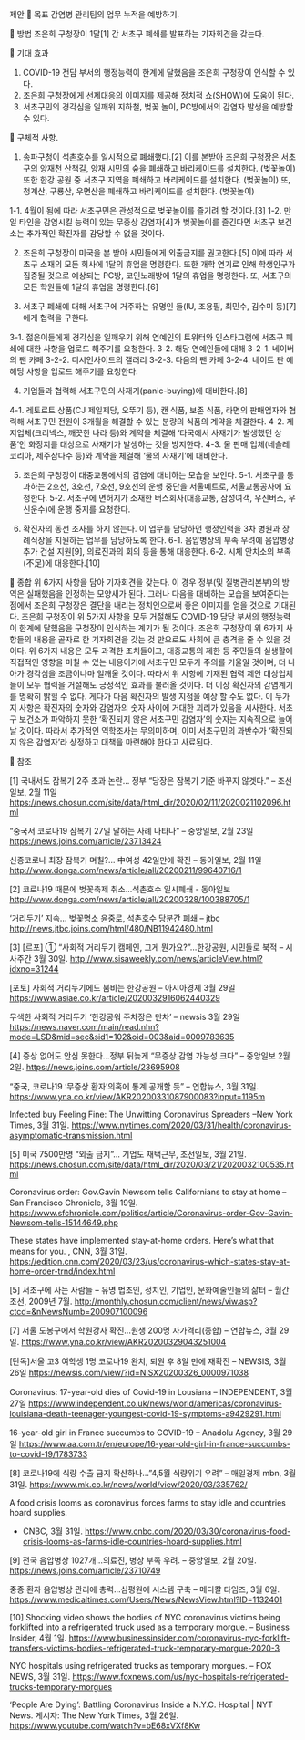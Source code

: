 제안
	목표
감염병 관리팀의 업무 누적을 예방하기.

	방법
조은희 구청장이 1달[1] 간 서초구 폐쇄를 발표하는 기자회견을 갖는다.

	기대 효과
1.	COVID-19 전담 부서의 행정능력이 한계에 달했음을 조은희 구청장이 인식할 수 있다.
2.	조은희 구청장에게 선제대응의 이미지를 제공해 정치적 쇼(SHOW)에 도움이 된다.
3.	서초구민의 경각심을 일깨워 지하철, 벚꽃 놀이, PC방에서의 감염자 발생을 예방할 수 있다.

	구체적 사항.
1.	송파구청이 석촌호수를 일시적으로 폐쇄했다.[2]  이를 본받아 조은희 구청장은
서초구의 양재천 산책길, 양재 시민의 숲을 폐쇄하고 바리케이드를 설치한다. (벚꽃놀이)
또한 한강 공원 중 서초구 지역을 폐쇄하고 바리케이드를 설치한다. (벚꽃놀이)
또, 청계산, 구룡산, 우면산을 폐쇄하고 바리케이드를 설치한다. (벚꽃놀이)

1-1.	4월이 됨에 따라 서초구민은 관성적으로 벚꽃놀이를 즐기려 할 것이다.[3]
1-2.	만일 타인을 감염시킬 능력이 있는 무증상 감염자[4]가 벚꽃놀이를 즐긴다면 서초구 보건소는 추가적인 확진자를 감당할 수 없을 것이다.


2.	조은희 구청장이 미국을 본 받아 시민들에게 외출금지를 권고한다.[5]
이에 따라 서초구 소재의 모든 회사에 1달의 휴업을 명령한다.
또한 개학 연기로 인해 학생인구가 집중될 것으로 예상되는 PC방, 코인노래방에 1달의 휴업을 명령한다.
또, 서초구의 모든 학원들에 1달의 휴업을 명령한다.[6]


3.	서초구 폐쇄에 대해 서초구에 거주하는 유명인 들(IU, 조용필, 최민수, 김수미 등)[7]에게 협력을 구한다.

3-1. 젊은이들에게 경각심을 일깨우기 위해 연예인의 트위터와 인스타그램에 서초구 폐쇄에 대한 사항을 업로드 해주기를 요청한다.
3-2. 해당 연예인들에 대해
 3-2-1. 네이버의 팬 카페
 3-2-2. 디시인사이드의 갤러리
 3-2-3. 다음의 팬 카페
 3-2-4. 네이트 판
에 해당 사항을 업로드 해주기를 요청한다.


4.	기업들과 협력해 서초구민의 사재기(panic-buying)에 대비한다.[8]

4-1. 레토르트 상품(CJ 제일제당, 오뚜기 등), 캔 식품, 보존 식품, 라면의 판매업자와 협력해 서초구민 전원이 3개월을 해결할 수 있는 분량의 식품의 계약을 체결한다.
4-2.  제지업체(크리넥스, 깨끗한 나라 등)와 계약을 체결해 ‘타국에서 사재기가 발생했던 상품’인 화장지를 대상으로 사재기가 발생하는 것을 방지한다.
4-3. 물 판매 업체(네슬레 코리아, 제주삼다수 등)와 계약을 체결해 ‘물의 사재기’에 대비한다.


5.	조은희 구청장이 대중교통에서의 감염에 대비하는 모습을 보인다.
5-1.	서초구를 통과하는 2호선, 3호선, 7호선, 9호선의 운행 중단을 서울메트로, 서울교통공사에 요청한다.
5-2.	 서초구에 면허지가 소재한 버스회사(대흥교통, 삼성여객, 우신버스, 우신운수)에 운행 중지를 요청한다.


6.	확진자의 동선 조사를 하지 않는다. 이 업무를 담당하던 행정인력을 3차 병원과 장례식장을 지원하는 업무를 담당하도록 한다.
6-1. 음압병상의 부족 우려에 음압병상 추가 건설 지원[9], 의료진과의 회의 등을 통해 대응한다.
6-2. 시체 안치소의 부족(不足)에 대응한다.[10]


	종합
위 6가지 사항을 담아 기자회견을 갖는다. 이 경우 정부(및 질병관리본부)의 방역은 실패했음을 인정하는 모양새가 된다. 그러나 다음을 대비하는 모습을 보여준다는 점에서 조은희 구청장은 결단을 내리는 정치인으로써 좋은 이미지를 얻을 것으로 기대된다. 조은희 구청장이 위 5가지 사항을 모두 거절해도 COVID-19 담당 부서의 행정능력이 한계에 달했음을 구청장이 인식하는 계기가 될 것이다. 
조은희 구청장이 위 6가지 사항들의 내용을 골자로 한 기자회견을 갖는 것 만으로도 사회에 큰 충격을 줄 수 있을 것이다. 위 6가지 내용은 모두 과격한 조치들이고, 대중교통의 제한 등 주민들의 실생활에 직접적인 영향을 미칠 수 있는 내용이기에 서초구민 모두가 주의를 기울일 것이며, 더 나아가 경각심을 조금이나마 일깨울 것이다. 따라서 위 사항에 기재된 협력 제안 대상업체들이 모두 협력을 거절해도 긍정적인 효과를 불러올 것이다.
더 이상 확진자의 감염계기를 명확히 밝힐 수 없다. 게다가 다음 확진자의 발생 지점을 예상 할 수도 없다. 이 두가지 사항은 확진자의 숫자와 감염자의 숫자 사이에 거대한 괴리가 있음을 시사한다. 서초구 보건소가 파악하지 못한 ‘확진되지 않은 서초구민 감염자’의 숫자는 지속적으로 늘어날 것이다. 따라서 추가적인 역학조사는 무의미하며, 이미 서초구민의 과반수가 ‘확진되지 않은 감염자’라 상정하고 대책을 마련해야 한다고 사료된다. 


	참조

[1]
국내서도 잠복기 2주 초과 논란… 정부 “당장은 잠복기 기준 바꾸지 않겟다.” – 조선일보, 2월 11일
https://news.chosun.com/site/data/html_dir/2020/02/11/2020021102096.html

“중국서 코로나19 잠복기 27일 달하는 사례 나타나” – 중앙일보,  2월 23일
https://news.joins.com/article/23713424

신종코로나 최장 잠복기 며칠?... 中여성 42일만에 확진 – 동아일보, 2월 11일
http://www.donga.com/news/article/all/20200211/99640716/1


[2] 
코로나19 때문에 벚꽃축제 취소…석촌호수 일시폐쇄 - 동아일보
http://www.donga.com/news/article/all/20200328/100388705/1

‘거리두기’ 지속… 벚꽃명소 윤중로, 석촌호수 당분간 폐쇄 – jtbc
http://news.jtbc.joins.com/html/480/NB11942480.html

[3]
[르포] ① “사회적 거리두기 캠페인, 그게 뭔가요?”…한강공원, 시민들로 북적 – 시사주간  3월 30일.
http://www.sisaweekly.com/news/articleView.html?idxno=31244

[포토] 사회적 거리두기에도 붐비는 한강공원 – 아시아경제 3월 29일
https://www.asiae.co.kr/article/2020032916062440329

무색한 사회적 거리두기 ‘한강공워 주차장은 만차’ – newsis 3월 29일
https://news.naver.com/main/read.nhn?mode=LSD&mid=sec&sid1=102&oid=003&aid=0009783635

[4]
증상 없어도 안심 못한다…정부 뒤늦게 “무증상 감염 가능성 크다” – 중앙일보 2월 2일.
https://news.joins.com/article/23695908

“중국, 코로나19 ‘무증상 환자’의혹에 통계 공개할 듯” – 연합뉴스, 3월 31일.
https://www.yna.co.kr/view/AKR20200331087900083?input=1195m

Infected buy Feeling Fine: The Unwitting Coronavirus Spreaders –New York Times,  3월 31일.
https://www.nytimes.com/2020/03/31/health/coronavirus-asymptomatic-transmission.html

[5] 
미국 7500만명 “외출 금지”… 기업도 재택근무, 조선일보, 3월 21일.
https://news.chosun.com/site/data/html_dir/2020/03/21/2020032100535.html

Coronavirus order: Gov.Gavin Newsom tells Californians to stay at home – San Francisco Chronicle, 3월 19일.
https://www.sfchronicle.com/politics/article/Coronavirus-order-Gov-Gavin-Newsom-tells-15144649.php

These states have implemented stay-at-home orders. Here’s what that means for you. , CNN, 3월 31일.
https://edition.cnn.com/2020/03/23/us/coronavirus-which-states-stay-at-home-order-trnd/index.html


[5]
서초구에 사는 사람들 – 유명 법조인, 정치인, 기업인, 문화예술인들의 삶터 – 월간조선, 2009년 7월.
http://monthly.chosun.com/client/news/viw.asp?ctcd=&nNewsNumb=200907100096


[7]
서울 도봉구에서 학원강사 확진…원생 200명 자가격리(종합) – 연합뉴스, 3월 29일.
https://www.yna.co.kr/view/AKR20200329043251004

[단독]서울 고3 여학생 1명 코로나19 완치, 퇴원 후 8일 만에 재확진 – NEWSIS, 3월 26일
https://newsis.com/view/?id=NISX20200326_0000971038

Coronavirus: 17-year-old dies of Covid-19 in Lousiana – INDEPENDENT, 3월 27일
https://www.independent.co.uk/news/world/americas/coronavirus-louisiana-death-teenager-youngest-covid-19-symptoms-a9429291.html

16-year-old girl in France succumbs to COVID-19 – Anadolu Agency, 3월 29일
https://www.aa.com.tr/en/europe/16-year-old-girl-in-france-succumbs-to-covid-19/1783733


[8]
코로나19에 식량 수출 금지 확산하나…”4,5월 식량위기 우려” – 매일경제 mbn, 3월 31일.
https://www.mk.co.kr/news/world/view/2020/03/335762/

A food crisis looms as coronavirus forces farms to stay idle and countries hoard supplies.
-	CNBC, 3월 31일.
https://www.cnbc.com/2020/03/30/coronavirus-food-crisis-looms-as-farms-idle-countries-hoard-supplies.html

[9]
전국 음압병상 1027개…의료진, 병상 부족 우려. – 중앙일보, 2월 20일.
https://news.joins.com/article/23710749

중증 환자 음압병상 관리에 총력…심평원에 시스템 구축 – 메디칼 타임즈, 3월 6일.
https://www.medicaltimes.com/Users/News/NewsView.html?ID=1132401

[10] 
Shocking video shows the bodies of NYC coronavirus victims being forklifted into a refrigerated truck used as a temporary morgue. – Business Insider, 4월 1일.
https://www.businessinsider.com/coronavirus-nyc-forklift-transfers-victims-bodies-refrigerated-truck-temporary-morgue-2020-3

NYC hospitals using refrigerated trucks as temporary morgues. – FOX NEWS, 3월 31일.
https://www.foxnews.com/us/nyc-hospitals-refrigerated-trucks-temporary-morgues

‘People Are Dying’: Battling Coronavirus Inside a N.Y.C. Hospital | NYT News. 
게시자: The New York Times, 3월 26일.
https://www.youtube.com/watch?v=bE68xVXf8Kw

